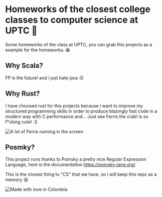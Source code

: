 # Homeworks of the closest college classes to computer science at UPTC :bookmark_tabs:

Some homeworks of the class at UPTC, you can grab this projects as a example for the homeworks. :grin:

## Why Scala?
FP is the future! and i just hate java :D

## Why Rust?
I have choosed rust for this projects because i want to improve my structured programming skills in order to produce blazingly fast code in a modern way with C performance and... Just see Ferris the crab! is so f*cking cute! :3

 ![ A lot of Ferris running in the screen](https://rustacean.net/more-crabby-things/crab-tag.gif ":3")
 
## Posmky?
This project runs thanks to Pomsky a pretty nice Regular Expression Language, here is the documentation https://pomsky-lang.org/
 
This is the closest thing to "CS" that we have, so i will keep this repo as a memory :sleepy:

![Made with love in Colombia](https://madewithlove.now.sh/co?colorA=%23404040)
